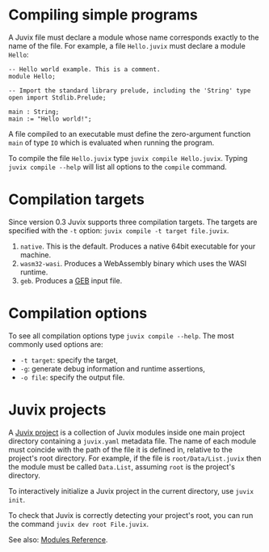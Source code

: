 # Compiling simple programs

A Juvix file must declare a module whose name corresponds exactly to the
name of the file. For example, a file `Hello.juvix` must declare a
module `Hello`:

```juvix
-- Hello world example. This is a comment.
module Hello;

-- Import the standard library prelude, including the 'String' type
open import Stdlib.Prelude;

main : String;
main := "Hello world!";
```

A file compiled to an executable must define the zero-argument function
`main` of type `IO` which is evaluated when running the program.

To compile the file `Hello.juvix` type `juvix compile Hello.juvix`.
Typing `juvix compile --help` will list all options to the `compile`
command.

# Compilation targets

Since version 0.3 Juvix supports three compilation targets. The targets
are specified with the `-t` option:
`juvix compile -t target file.juvix`.

1.  `native`. This is the default. Produces a native 64bit executable
    for your machine.
2.  `wasm32-wasi`. Produces a WebAssembly binary which uses the WASI
    runtime.
3.  `geb`. Produces a [GEB](https://anoma.github.io/geb/) input file.

# Compilation options

To see all compilation options type `juvix compile --help`. The most
commonly used options are:

* `-t target`: specify the target,
* `-g`: generate debug information and runtime assertions,
* `-o file`: specify the output file.

# Juvix projects

A <u>Juvix project</u> is a collection of Juvix modules inside one main
project directory containing a `juvix.yaml` metadata file. The name of
each module must coincide with the path of the file it is defined in,
relative to the project's root directory. For example, if the file is
`root/Data/List.juvix` then the module must be called `Data.List`,
assuming `root` is the project's directory.

To interactively initialize a Juvix project in the current directory,
use `juvix init`.

To check that Juvix is correctly detecting your project's root, you can
run the command `juvix dev root File.juvix`.

See also: [Modules Reference](../reference/language/modules.md).
